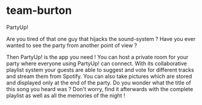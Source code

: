 # team-burton

PartyUp!

Are you tired of that one guy that hijacks the sound-system ? Have you ever wanted to see the party from another point of view ?

Then PartyUp! is the app you need ! You can host a private room for your party where everyone using PartyUp! can connect. With its collaborative playlist system your guests are able to suggest and vote for different tracks and stream them from Spotify. You can also take pictures which are stored and displayed only at the end of the party. Do you wonder what the title of this song you heard was ? Don't worry, find it afterwards with the complete playlist as well as all the memories of the night !
